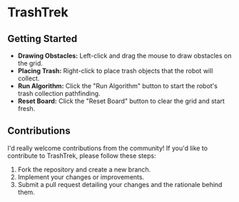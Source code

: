 # TrashTrek

## Getting Started

- **Drawing Obstacles:** Left-click and drag the mouse to draw obstacles on the grid.
- **Placing Trash:** Right-click to place trash objects that the robot will collect.
- **Run Algorithm:** Click the "Run Algorithm" button to start the robot's trash collection pathfinding.
- **Reset Board:** Click the "Reset Board" button to clear the grid and start fresh.

## Contributions

I'd really welcome contributions from the community! If you'd like to contribute to TrashTrek, please follow these steps:

1. Fork the repository and create a new branch.
2. Implement your changes or improvements.
3. Submit a pull request detailing your changes and the rationale behind them.
